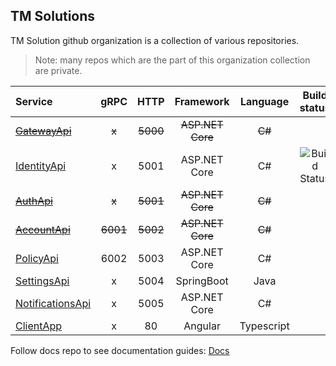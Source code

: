 ## TM Solutions

TM Solution github organization is a collection of various repositories.

> Note: many repos which are the part of this organization collection are private. 

| Service          |   gRPC   |   HTTP   |       Framework       | Language | Build status |
| :--------------- | :------: | :------: | :--------------: | :------: | :---: |
| ~~[GatewayApi](https://github.com/itsbibeksaini/GatewayApi)~~       |    ~~x~~     |   ~~5000~~   |   ~~ASP.NET Core~~   |    ~~C#~~    |
| [IdentityApi](https://github.com/itsbibeksaini/IdentityApi)      |    x     |   5001   |   ASP.NET Core   |    C#    | ![Build Status](https://github.com/TMExperimentals/IdentityApi/actions/workflows/dotnet.yml/badge.svg) |
| ~~[AuthApi](https://github.com/itsbibeksaini/AuthApi)~~      |  ~~x~~   | ~~5001~~ | ~~ASP.NET Core~~ |  ~~C#~~  |
| ~~[AccountApi](https://github.com/itsbibeksaini/AccountApi)~~   | ~~6001~~ | ~~5002~~ | ~~ASP.NET Core~~ |  ~~C#~~  |
| [PolicyApi](https://github.com/itsbibeksaini/PolicyApi)        |   6002   |   5003   |   ASP.NET Core   |    C#    |
| [SettingsApi](https://github.com/itsbibeksaini/SettingsApi)      |    x     |   5004   |    SpringBoot    |   Java   |
| [NotificationsApi](https://github.com/itsbibeksaini/NotificationApi) |    x     |   5005   |   ASP.NET Core   |    C#    |
| [ClientApp](https://github.com/itsbibeksaini/ClientApp) | x | 80 | Angular | Typescript |

Follow docs repo to see documentation guides: [Docs](https://github.com/TMExperimentals/docs)
